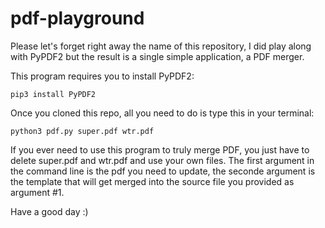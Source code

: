 # pdf-playground

Please let's forget right away the name of this repository, I did play along with PyPDF2 but the result is a single simple application, a PDF merger.

This program requires you to install PyPDF2:
```terminal
pip3 install PyPDF2
```

Once you cloned this repo, all you need to do is type this in your terminal:
```terminal
python3 pdf.py super.pdf wtr.pdf
```

If you ever need to use this program to truly merge PDF, you just have to delete super.pdf and wtr.pdf and use your own files. The first argument in the command line is the pdf you need to update, the seconde argument is the template that will get merged into the source file you provided as argument #1.

Have a good day :)